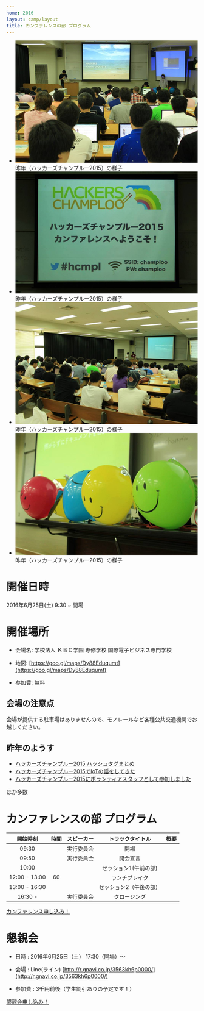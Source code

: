 ```yaml
---
home: 2016
layout: camp/layout
title: カンファレンスの部 プログラム
---
```


<ul data-orbit>
 <li>
  <img src="/img/2016/11230100_10153994620175031_1803286837806796002_n.jpg" />
  <div class="orbit-caption">昨年（ハッカーズチャンプルー2015）の様子</div>
 </li>
 <li>
  <img src="/img/2016/12985366_1240484445965260_942974817919847175_n.jpg" />
  <div class="orbit-caption">昨年（ハッカーズチャンプルー2015）の様子</div>
 </li>
 <li>
  <img src="/img/2016/12963810_1240484379298600_5767021701809636034_n.jpg" />
  <div class="orbit-caption">昨年（ハッカーズチャンプルー2015）の様子</div>
 </li>
 <li>
  <img src="/img/2016/12472313_1240484295965275_9209790285296878256_n.jpg" />
  <div class="orbit-caption">昨年（ハッカーズチャンプルー2015）の様子</div>
 </li>
</ul>


# 開催日時
2016年6月25日(土) 9:30 ~ 開場

# 開催場所

- 会場名: 学校法人 ＫＢＣ学園 専修学校 国際電子ビジネス専門学校

- 地図:  [https://goo.gl/maps/Dy88Eduqumt](https://goo.gl/maps/Dy88Eduqumt)

- 参加費: 無料

## 会場の注意点

会場が提供する駐車場はありませんので、モノレールなど各種公共交通機関でお越しください。

## 昨年のようす

* [ハッカーズチャンプルー2015 ハッシュタグまとめ](http://togetter.com/li/840194)
* [ハッカーズチャンプルー2015でIoTの話をしてきた](http://dev.classmethod.jp/hardware/report-about-hackers-champloo-2015/)
* [ハッカーズチャンプルー2015にボランティアスタッフとして参加しました](http://kimihito.hatenablog.com/entry/2015/07/02/093000)

ほか多数

# カンファレンスの部 プログラム

| 開始時刻 | 時間 | スピーカー| トラックタイトル  | 概要|
|:-----------:|:------------:|:------------:|:------------:|:------------:|
| 09:30       |         |  実行委員会    | 開場        |  |
| 09:50       |         |   実行委員会    |   開会宣言      |  |
| 10:00      |         |       |   セッション1(午前の部)     |  |
| 12:00 - 13:00 | 60 | | ランチブレイク| |
| 13:00 - 16:30 |    | | セッション2（午後の部）| |
| 16:30 - | | 実行委員会 | クロージング| |

<p><a href="https://hackers-champloo.doorkeeper.jp/events/42325" class="medium button" target="_blank">カンファレンス申し込み！</a></p>

# 懇親会

- 日時 : 2016年6月25日（土） 17:30（開場）〜

- 会場 : Line(ライン) [http://r.gnavi.co.jp/3563kh6p0000/](http://r.gnavi.co.jp/3563kh6p0000/)

- 参加費 : 3千円前後（学生割引ありの予定です！）

<p><a href="https://hackers-champloo.doorkeeper.jp/events/42458" class="medium button" target="_blank">懇親会申し込み！</a></p>
